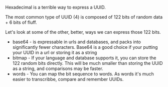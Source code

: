 Hexadecimal is a terrible way to express a UUID.

The most common type of UUID (4) is composed of 122 bits of random data + 6 bits of fluff.

Let's look at some of the other, better, ways we can express those 122 bits.

- base64 - is expressable in urls and databases, and packs into significantly fewer characters.  Base64 is a good choice if your putting your UUID in a url or storing it as a string
- bitmap - If your language and database supports it, you can store the 122 random bits directly.  This will be much smaller than storing the UUID as a string, and comparisons may be faster.
- words - You can map the bit sequence to words.  As words it's much easier to transcribbe, compare and remember UUIDs.
